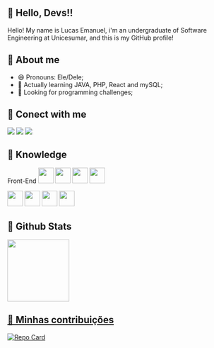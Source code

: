## 👋 Hello, Devs!!

Hello! My name is Lucas Emanuel, i'm an undergraduate of Software Engineering at Unicesumar, and this is my GitHub profile!


## 💭 About me
- 😄 Pronouns: Ele/Dele;
- 🌱 Actually learning JAVA, PHP, React and mySQL;
- 👯 Looking for programming challenges;


## 📶 Conect with me
<a href="https://www.linkedin.com/in/lucas-gon%C3%A7alves-0b581921b?lipi=urn%3Ali%3Apage%3Ad_flagship3_profile_view_base_contact_details%3B0RD8DF6PRfSbZhAhGqKKCQ%3D%3D" target="_blank"><img loading="lazy" src="https://img.shields.io/badge/-LinkedIn-%230077B5?style=for-the-badge&logo=linkedin&logoColor=white" target="_blank"></a> 
<a href = "mailto:lucasemanuel.gon@gmail.com"><img loading="lazy" src="https://img.shields.io/badge/Gmail-D14836?style=for-the-badge&logo=gmail&logoColor=white" target="_blank"></a>
<a href="https://instagram.com/e_lucaz_" target="_blank"><img loading="lazy" src="https://img.shields.io/badge/-Instagram-%23E4405F?style=for-the-badge&logo=instagram&logoColor=white" target="_blank"></a>

## 📝 Knowledge

Front-End <img src="https://cdn.jsdelivr.net/gh/devicons/devicon@latest/icons/html5/html5-original.svg" height=35 width=35 />
<img src="https://cdn.jsdelivr.net/gh/devicons/devicon@latest/icons/css3/css3-original.svg" 
height=35 width=35 />
<img src="https://cdn.jsdelivr.net/gh/devicons/devicon@latest/icons/cplusplus/cplusplus-original.svg" 
height=35 width= 35 />
<img src="https://cdn.jsdelivr.net/gh/devicons/devicon@latest/icons/android/android-plain.svg"
height=35 width=35 />

<img src="https://cdn.jsdelivr.net/gh/devicons/devicon@latest/icons/git/git-original.svg" 
height=35 width=35 />
<img src="https://cdn.jsdelivr.net/gh/devicons/devicon@latest/icons/javascript/javascript-original.svg" 
height=35 width=35 />
<img src="https://cdn.jsdelivr.net/gh/devicons/devicon@latest/icons/notion/notion-original.svg" 
height=35 width=35 />
<img src="https://cdn.jsdelivr.net/gh/devicons/devicon@latest/icons/windows11/windows11-original.svg" 
heigth=35 width=35 />
          
          
          
          
          
## 🌟 Github Stats

<a href="https://github.com/Lucas-G0">
<img loading="lazy" height="140em" src="https://github-readme-stats.vercel.app/api/top-langs/?username=Lucas-G0&layout=compact&langs_count=7&theme=dracula"/>

## 🧭 Minhas contribuições
[![Repo Card](https://github-readme-stats.vercel.app/api/pin/?username=Lucas-G0&repo=dio-lab-open-source&bg_color=FFF&border_color=30A3DC&show_icons=true&icon_color=30A3DC&title_color=E94D5F&text_color=000)](https://github.com/Lucas-G0/dio-lab-open-source)
